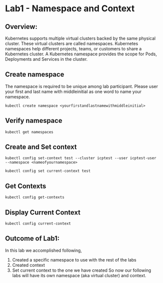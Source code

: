 # Lab1 - Namespace and Context

<!--
## Pre-req: you have a Kubernetes cluster created. Also, make sure you are in the Lab1 directory.
-->

## Overview:
Kubernetes supports multiple virtual clusters backed by the same physical cluster.
These virtual clusters are called namespaces.
Kubernetes namespaces help different projects, teams, or customers to share a Kubernetes cluster.
A Kubernetes namespace provides the scope for Pods, Deployments and Services in the cluster.

## Create namespace
The namespace is required to be unique among lab participant. Please user your
first and last name with middleinitial as one word to name your namespace.

`kubectl create namespace <yourfirstandlastnamewithmiddleinitial>`

## Verify namespace

`kubectl get namespaces`

## Create and Set context

`kubectl config set-context test --cluster icptest --user icptest-user --namespace <nameofyournamespace>`

`kubectl config set current-context test`

## Get Contexts

`kubectl config get-contexts`

## Display Current Context

`kubectl config current-context`



## Outcome of Lab1:
In this lab we accomplished following,
1. Created a specific namespace to use with the rest of the labs
2. Created context
3. Set current context to the one we have created
So now our following labs will have its own namespace (aka virtual cluster) and context.
